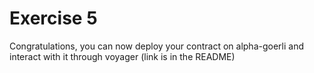 # Exercise 5

Congratulations, you can now deploy your contract on alpha-goerli and interact with it through voyager (link is in the README)